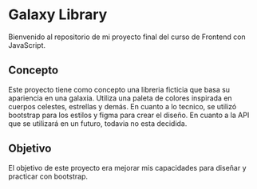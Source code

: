 # Galaxy Library

Bienvenido al repositorio de mi proyecto final del curso de Frontend con JavaScript.

## Concepto

Este proyecto tiene como concepto una libreria ficticia que basa su apariencia en una galaxia. Utiliza una paleta de colores inspirada en cuerpos celestes, estrellas y demás.
En cuanto a lo tecnico, se utilizó bootstrap para los estilos y figma para crear el diseño. En cuanto a la API que se utilizará en un futuro, todavia no esta decidida.

## Objetivo

El objetivo de este proyecto era mejorar mis capacidades para diseñar y practicar con bootstrap.

